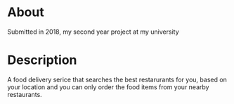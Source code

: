 # About

  Submitted in 2018, my second year project at my university

# Description

  A food delivery serice that searches the best restarurants for you, based on your location and you can only order the food items from your nearby restaurants. 
